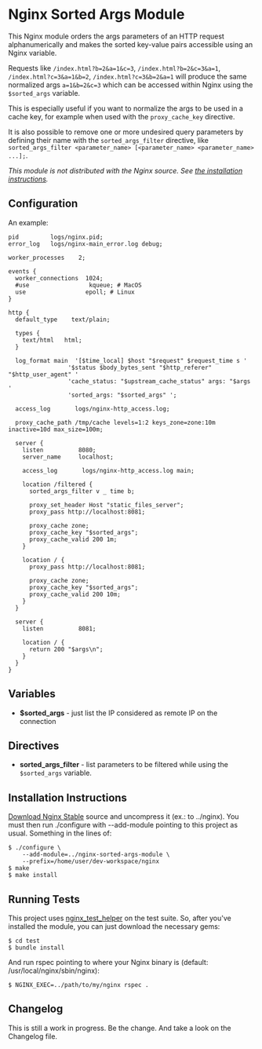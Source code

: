 Nginx Sorted Args Module
===============================

This Nginx module orders the args parameters of an HTTP request alphanumerically and makes the sorted key-value pairs accessible using an Nginx variable.

Requests like `/index.html?b=2&a=1&c=3`, `/index.html?b=2&c=3&a=1`, `/index.html?c=3&a=1&b=2`, `/index.html?c=3&b=2&a=1` will produce the same normalized args `a=1&b=2&c=3` which can be accessed within Nginx using the `$sorted_args` variable.

This is especially useful if you want to normalize the args to be used in a cache key, for example when used with the `proxy_cache_key` directive.

It is also possible to remove one or more undesired query parameters by defining their name with the `sorted_args_filter` directive, like `sorted_args_filter <parameter_name> [<parameter_name> <parameter_name> ...];`.

_This module is not distributed with the Nginx source. See [the installation instructions](#installation)._


Configuration
-------------

An example:

```
pid         logs/nginx.pid;
error_log   logs/nginx-main_error.log debug;

worker_processes    2;

events {
  worker_connections  1024;
  #use                 kqueue; # MacOS
  use                 epoll; # Linux
}

http {
  default_type    text/plain;

  types {
    text/html   html;
  }

  log_format main  '[$time_local] $host "$request" $request_time s '
                 '$status $body_bytes_sent "$http_referer" "$http_user_agent" '
                 'cache_status: "$upstream_cache_status" args: "$args '
                 'sorted_args: "$sorted_args" ';

  access_log       logs/nginx-http_access.log;

  proxy_cache_path /tmp/cache levels=1:2 keys_zone=zone:10m inactive=10d max_size=100m;

  server {
    listen          8080;
    server_name     localhost;

    access_log       logs/nginx-http_access.log main;

    location /filtered {
      sorted_args_filter v _ time b;

      proxy_set_header Host "static_files_server";
      proxy_pass http://localhost:8081;

      proxy_cache zone;
      proxy_cache_key "$sorted_args";
      proxy_cache_valid 200 1m;
    }

    location / {
      proxy_pass http://localhost:8081;

      proxy_cache zone;
      proxy_cache_key "$sorted_args";
      proxy_cache_valid 200 10m;
    }
  }

  server {
    listen          8081;

    location / {
      return 200 "$args\n";
    }
  }
}
```

Variables
---------

* **$sorted_args** - just list the IP considered as remote IP on the connection


Directives
----------

* **sorted_args_filter** - list parameters to be filtered while using the `$sorted_args` variable.


<a id="installation"></a>Installation Instructions
--------------------------------------------------

[Download Nginx Stable](http://nginx.org/en/download.html) source and uncompress it (ex.: to ../nginx). You must then run ./configure with --add-module pointing to this project as usual. Something in the lines of:

    $ ./configure \
        --add-module=../nginx-sorted-args-module \
        --prefix=/home/user/dev-workspace/nginx
    $ make
    $ make install


Running Tests
-------------

This project uses [nginx_test_helper](https://github.com/wandenberg/nginx_test_helper) on the test suite. So, after you've installed the module, you can just download the necessary gems:

    $ cd test
    $ bundle install

And run rspec pointing to where your Nginx binary is (default: /usr/local/nginx/sbin/nginx):

    $ NGINX_EXEC=../path/to/my/nginx rspec .


Changelog
---------

This is still a work in progress. Be the change. And take a look on the Changelog file.
